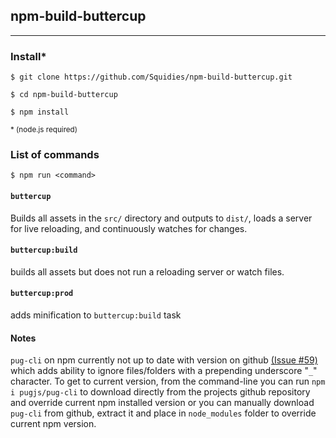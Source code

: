## npm-build-buttercup
---

### Install*

`$ git clone https://github.com/Squidies/npm-build-buttercup.git`

`$ cd npm-build-buttercup`

`$ npm install`

<sub>\* (node.js required)</sub>

### List of commands

`$ npm run <command>`

#### `buttercup`

Builds all assets in the `src/` directory and outputs to `dist/`, loads a server for live reloading, and continuously watches for changes.

#### `buttercup:build`

builds all assets but does not run a reloading server or watch files.

#### `buttercup:prod`

adds minification to `buttercup:build` task


#### Notes

`pug-cli` on npm currently not up to date with version on github [(Issue #59)](https://github.com/pugjs/pug-cli/issues/59) which adds ability to ignore files/folders with a prepending underscore "`_`" character. To get to current version, from the command-line you can run `npm i pugjs/pug-cli` to download directly from the projects github repository and override current npm installed version or you can manually download `pug-cli` from github, extract it and place in `node_modules` folder to override current npm version.
